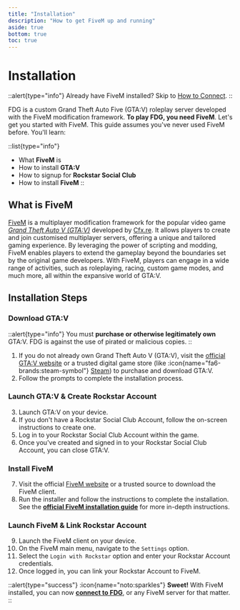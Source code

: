 ```yaml
---
title: "Installation"
description: "How to get FiveM up and running"
aside: true
bottom: true
toc: true
---
```


# Installation

::alert{type="info"}
Already have FiveM installed? Skip to [How to Connect](/getting-started/how-to-connect).
::

FDG is a custom Grand Theft Auto Five (GTA:V) roleplay server developed with the FiveM modification framework. **To play FDG, you need FiveM**. Let's get you started with FiveM. This guide assumes you've never used FiveM before. You'll learn:

::list{type="info"}
- What **FiveM** is
- How to install **GTA:V**
- How to signup for **Rockstar Social Club**
- How to install **FiveM**
::

## What is FiveM

[FiveM](https://fivem.net/) is a multiplayer modification framework for the popular video game *[Grand Theft Auto V (GTA:V)](https://www.rockstargames.com/gta-v)* developed by [Cfx.re](https://cfx.re/). It allows players to create and join customised multiplayer servers, offering a unique and tailored gaming experience. By leveraging the power of scripting and modding, FiveM enables players to extend the gameplay beyond the boundaries set by the original game developers. With FiveM, players can engage in a wide range of activities, such as roleplaying, racing, custom game modes, and much more, all within the expansive world of GTA:V.

## Installation Steps

### Download GTA:V

::alert{type="info"}
You must **purchase or otherwise legitimately own** GTA:V. FDG is against the use of pirated or malicious copies.
::

1. If you do not already own Grand Theft Auto V (GTA:V), visit the [official GTA:V website](https://www.rockstargames.com/gta-v) or a trusted digital game store (like :icon{name="fa6-brands:steam-symbol"} [Steam](https://store.steampowered.com/)) to purchase and download GTA:V. 
2. Follow the prompts to complete the installation process.

### Launch GTA:V & Create Rockstar Account

3. Launch GTA:V on your device.
4. If you don't have a Rockstar Social Club Account, follow the on-screen instructions to create one.
5. Log in to your Rockstar Social Club Account within the game.
6. Once you've created and signed in to your Rockstar Social Club Account, you can close GTA:V.

### Install FiveM

7. Visit the official [FiveM website](https://fivem.net) or a trusted source to download the FiveM client.
8. Run the installer and follow the instructions to complete the installation. See the **[official FiveM installation guide](https://docs.fivem.net/docs/client-manual/installing-fivem/)** for more in-depth instructions.

### Launch FiveM & Link Rockstar Account

9. Launch the FiveM client on your device.
10. On the FiveM main menu, navigate to the `Settings` option.
11. Select the `Login with Rockstar` option and enter your Rockstar Account credentials.
12. Once logged in, you can link your Rockstar Account to FiveM.

::alert{type="success"}
:icon{name="noto:sparkles"} **Sweet!** With FiveM installed, you can now **[connect to FDG](/getting-started/how-to-connect)**, or any FiveM server for that matter.
::
